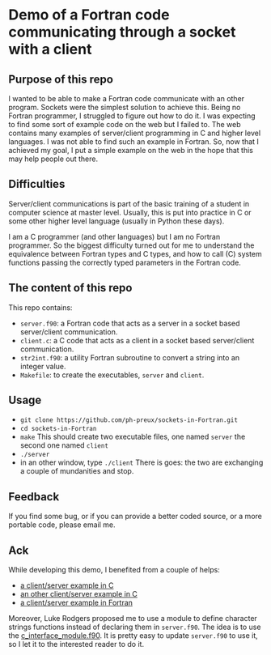 Demo of a Fortran code communicating through a socket with a client
===================================================================

Purpose of this repo
--------------------

I wanted to be able to make a Fortran code communicate with an other program. Sockets were the simplest solution to achieve this. Being no Fortran programmer, I struggled to figure out how to do it. I was expecting to find some sort of example code on the web but I failed to. The web contains many examples of server/client programming in C and higher level languages. I was not able to find such an example in Fortran. So, now that I achieved my goal, I put a simple example on the web in the hope that this may help people out there.

Difficulties
-------------

Server/client communications is part of the basic training of a student in computer science at master level. Usually, this is put into practice in C or some other higher level language (usually in Python these days). 

I am a C programmer (and other languages) but I am no Fortran programmer. So the biggest difficulty turned out for me to understand the equivalence between Fortran types and C types, and how to call (C) system functions passing the correctly typed parameters in the Fortran code.

The content of this repo
------------------------

This repo contains:
* ``server.f90``: a Fortran code that acts as a server in a socket based server/client communication.
* ``client.c``: a C code that acts as a client in a socket based server/client communication.
* ``str2int.f90``: a utility Fortran subroutine to convert a string into an integer value.
* ``Makefile``: to create the executables, ``server`` and ``client``.

Usage
-----

* ``git clone https://github.com/ph-preux/sockets-in-Fortran.git``
* ``cd sockets-in-Fortran``
* ``make``
  This should create two executable files, one named ``server`` the second one named ``client``
* ``./server``
* in an other window, type ``./client``
  There is goes: the two are exchanging a couple of mundanities and stop.

Feedback
--------

If you find some bug, or if you can provide a better coded source, or a more portable code, please email me.

Ack
---

While developing this demo, I benefited from a couple of helps:
* [a client/server example in C](https://www.thegeekstuff.com/2011/12/c-socket-programming/)
* [an other client/server example in C](https://www.geeksforgeeks.org/socket-programming-cc/)
* [a client/server example in Fortran](https://github.com/lukeasrodgers/fortran-server)

Moreover, Luke Rodgers proposed me to use a module to define character strings functions instead of declaring them in ``server.f90``. The idea is to use the [c_interface_module.f90](http://fortranwiki.org/fortran/show/c_interface_module). It is pretty easy to update ``server.f90`` to use it, so I let it to the interested reader to do it.
